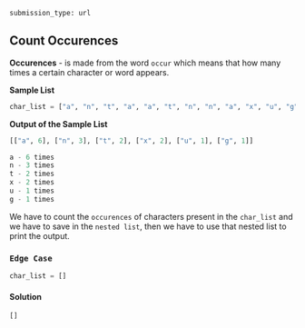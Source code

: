 ```ngMeta
submission_type: url
```

## Count Occurences

**Occurences** - is made from the word `occur` which means that how many times a certain character or word appears.

**Sample List**
```python
char_list = ["a", "n", "t", "a", "a", "t", "n", "n", "a", "x", "u", "g", "a", "x", "a"]
```

**Output of the Sample List**
```python
[["a", 6], ["n", 3], ["t", 2], ["x", 2], ["u", 1], ["g", 1]]

a - 6 times
n - 3 times
t - 2 times
x - 2 times
u - 1 times
g - 1 times
```
We have to count the `occurences` of characters present in the `char_list` and we have to save in the `nested list`, then we have to use that nested list to print the output.


### `Edge Case`
```python
char_list = []
```

#### Solution
```python
[]
```